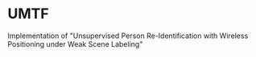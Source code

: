 # UMTF
Implementation of "Unsupervised Person Re-Identification with Wireless Positioning under Weak Scene Labeling"
